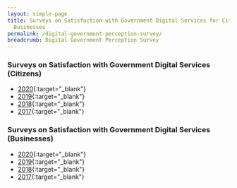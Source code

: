 ```yaml
---
layout: simple-page
title: Surveys on Satisfaction with Government Digital Services for Citizens and
  Businesses
permalink: /digital-government-perception-survey/
breadcrumb: Digital Government Perception Survey
---
```

### Surveys on Satisfaction with Government Digital Services (Citizens)
* [2020](/digital-government-perception-survey-citizen-2020){:target="_blank"} 
* [2019](/digital-government-perception-survey-citizen-2019){:target="_blank"} 
* [2018](/digital-government-perception-survey-citizen-2018){:target="_blank"} 
* [2017](/digital-government-perception-survey-citizen-2017){:target="_blank"} 

### Surveys on Satisfaction with Government Digital Services (Businesses)
* [2020](/digital-government-perception-survey-business-2020){:target="_blank"} 
* [2019](/digital-government-perception-survey-business-2019){:target="_blank"}
* [2018](/digital-government-perception-survey-business-2018){:target="_blank"}
* [2017](/digital-government-perception-survey-business-2017){:target="_blank"}